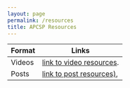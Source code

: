 ```yaml
---
layout: page
permalink: /resources
title: APCSP Resources
---
```


|      Format      |    Links     |
| ----------- | ----------- |
 | Videos          | [link to video resources](https://avac54765.github.io/fastpages-ava/first_jupyter_notebook/python). |
 | Posts | [link to post resources)](https://nighthawkcoders.github.io/APCSP/techtalk/tools),
